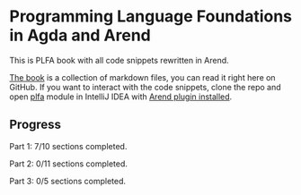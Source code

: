 # Programming Language Foundations in Agda and Arend

This is PLFA book with all code snippets rewritten in Arend. 

[The book](src-arend/plfa/README.md) is a collection of markdown files, you can read it right here on GitHub. 
If you want to interact with the code snippets, clone the repo and open [plfa](src-arend/plfa) module in IntelliJ IDEA 
with [Arend plugin installed](https://arend-lang.github.io/documentation/getting-started).

## Progress

Part 1: 7/10 sections completed.

Part 2: 0/11 sections completed.

Part 3: 0/5 sections completed.
